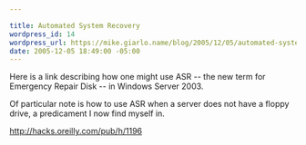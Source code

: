 ```yaml
---

title: Automated System Recovery
wordpress_id: 14
wordpress_url: https://mike.giarlo.name/blog/2005/12/05/automated-system-recovery/
date: 2005-12-05 18:49:00 -05:00
---
```

Here is a link describing how one might use ASR -- the new term for Emergency Repair Disk -- in Windows Server 2003.

Of particular note is how to use ASR when a server does not have a floppy drive, a predicament I now find myself in.

http://hacks.oreilly.com/pub/h/1196
